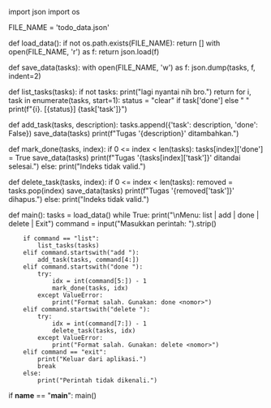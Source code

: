 
import json
import os

FILE_NAME = 'todo_data.json'

def load_data():
    if not os.path.exists(FILE_NAME):
        return []
    with open(FILE_NAME, 'r') as f:
        return json.load(f)

def save_data(tasks):
    with open(FILE_NAME, 'w') as f:
        json.dump(tasks, f, indent=2)

def list_tasks(tasks):
    if not tasks:
        print("lagi nyantai nih bro.")
        return
    for i, task in enumerate(tasks, start=1):
        status = "clear" if task['done'] else " "
        print(f"{i}. [{status}] {task['task']}")

def add_task(tasks, description):
    tasks.append({'task': description, 'done': False})
    save_data(tasks)
    print(f"Tugas '{description}' ditambahkan.")

def mark_done(tasks, index):
    if 0 <= index < len(tasks):
        tasks[index]['done'] = True
        save_data(tasks)
        print(f"Tugas '{tasks[index]['task']}' ditandai selesai.")
    else:
        print("Indeks tidak valid.")

def delete_task(tasks, index):
    if 0 <= index < len(tasks):
        removed = tasks.pop(index)
        save_data(tasks)
        print(f"Tugas '{removed['task']}' dihapus.")
    else:
        print("Indeks tidak valid.")

def main():
    tasks = load_data()
    while True:
        print("\nMenu: list | add <tugas> | done <nomor> | delete <nomor> | Exit")
        command = input("Masukkan perintah: ").strip()

        if command == "list":
            list_tasks(tasks)
        elif command.startswith("add "):
            add_task(tasks, command[4:])
        elif command.startswith("done "):
            try:
                idx = int(command[5:]) - 1
                mark_done(tasks, idx)
            except ValueError:
                print("Format salah. Gunakan: done <nomor>")
        elif command.startswith("delete "):
            try:
                idx = int(command[7:]) - 1
                delete_task(tasks, idx)
            except ValueError:
                print("Format salah. Gunakan: delete <nomor>")
        elif command == "exit":
            print("Keluar dari aplikasi.")
            break
        else:
            print("Perintah tidak dikenali.")

if __name__ == "__main__":
    main()
